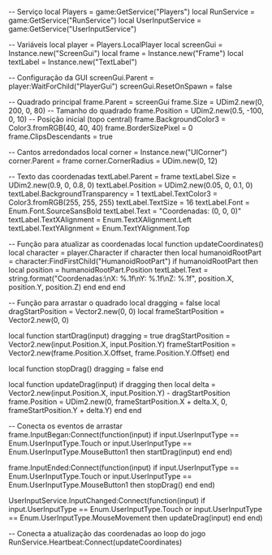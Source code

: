 -- Serviço
local Players = game:GetService("Players")
local RunService = game:GetService("RunService")
local UserInputService = game:GetService("UserInputService")

-- Variáveis
local player = Players.LocalPlayer
local screenGui = Instance.new("ScreenGui")
local frame = Instance.new("Frame")
local textLabel = Instance.new("TextLabel")

-- Configuração da GUI
screenGui.Parent = player:WaitForChild("PlayerGui")
screenGui.ResetOnSpawn = false

-- Quadrado principal
frame.Parent = screenGui
frame.Size = UDim2.new(0, 200, 0, 80) -- Tamanho do quadrado
frame.Position = UDim2.new(0.5, -100, 0, 10) -- Posição inicial (topo central)
frame.BackgroundColor3 = Color3.fromRGB(40, 40, 40)
frame.BorderSizePixel = 0
frame.ClipsDescendants = true

-- Cantos arredondados
local corner = Instance.new("UICorner")
corner.Parent = frame
corner.CornerRadius = UDim.new(0, 12)

-- Texto das coordenadas
textLabel.Parent = frame
textLabel.Size = UDim2.new(0.9, 0, 0.8, 0)
textLabel.Position = UDim2.new(0.05, 0, 0.1, 0)
textLabel.BackgroundTransparency = 1
textLabel.TextColor3 = Color3.fromRGB(255, 255, 255)
textLabel.TextSize = 16
textLabel.Font = Enum.Font.SourceSansBold
textLabel.Text = "Coordenadas: (0, 0, 0)"
textLabel.TextXAlignment = Enum.TextXAlignment.Left
textLabel.TextYAlignment = Enum.TextYAlignment.Top

-- Função para atualizar as coordenadas
local function updateCoordinates()
    local character = player.Character
    if character then
        local humanoidRootPart = character:FindFirstChild("HumanoidRootPart")
        if humanoidRootPart then
            local position = humanoidRootPart.Position
            textLabel.Text = string.format("Coordenadas:\nX: %.1f\nY: %.1f\nZ: %.1f", position.X, position.Y, position.Z)
        end
    end
end

-- Função para arrastar o quadrado
local dragging = false
local dragStartPosition = Vector2.new(0, 0)
local frameStartPosition = Vector2.new(0, 0)

local function startDrag(input)
    dragging = true
    dragStartPosition = Vector2.new(input.Position.X, input.Position.Y)
    frameStartPosition = Vector2.new(frame.Position.X.Offset, frame.Position.Y.Offset)
end

local function stopDrag()
    dragging = false
end

local function updateDrag(input)
    if dragging then
        local delta = Vector2.new(input.Position.X, input.Position.Y) - dragStartPosition
        frame.Position = UDim2.new(0, frameStartPosition.X + delta.X, 0, frameStartPosition.Y + delta.Y)
    end
end

-- Conecta os eventos de arrastar
frame.InputBegan:Connect(function(input)
    if input.UserInputType == Enum.UserInputType.Touch or input.UserInputType == Enum.UserInputType.MouseButton1 then
        startDrag(input)
    end
end)

frame.InputEnded:Connect(function(input)
    if input.UserInputType == Enum.UserInputType.Touch or input.UserInputType == Enum.UserInputType.MouseButton1 then
        stopDrag()
    end
end)

UserInputService.InputChanged:Connect(function(input)
    if input.UserInputType == Enum.UserInputType.Touch or input.UserInputType == Enum.UserInputType.MouseMovement then
        updateDrag(input)
    end
end)

-- Conecta a atualização das coordenadas ao loop do jogo
RunService.Heartbeat:Connect(updateCoordinates)
